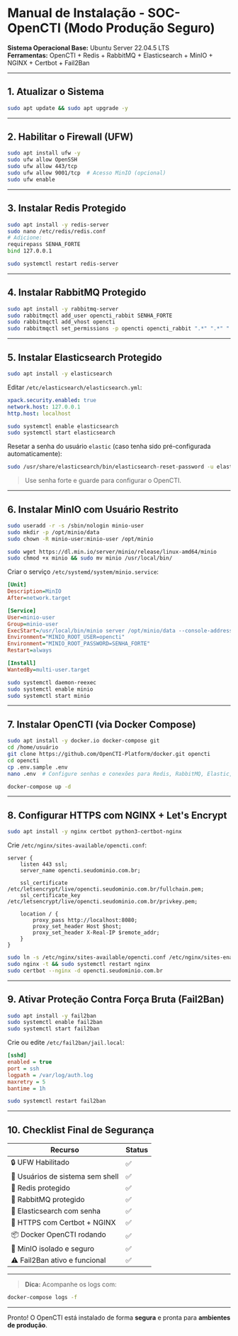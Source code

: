 # Manual de Instalação - SOC-OpenCTI (Modo Produção Seguro)

**Sistema Operacional Base:** Ubuntu Server 22.04.5 LTS  
**Ferramentas:** OpenCTI + Redis + RabbitMQ + Elasticsearch + MinIO + NGINX + Certbot + Fail2Ban

---

## 1. Atualizar o Sistema

```bash
sudo apt update && sudo apt upgrade -y
```

---

## 2. Habilitar o Firewall (UFW)

```bash
sudo apt install ufw -y
sudo ufw allow OpenSSH
sudo ufw allow 443/tcp
sudo ufw allow 9001/tcp  # Acesso MinIO (opcional)
sudo ufw enable
```

---

## 3. Instalar Redis Protegido

```bash
sudo apt install -y redis-server
sudo nano /etc/redis/redis.conf
# Adicione:
requirepass SENHA_FORTE
bind 127.0.0.1
```

```bash
sudo systemctl restart redis-server
```

---

## 4. Instalar RabbitMQ Protegido

```bash
sudo apt install -y rabbitmq-server
sudo rabbitmqctl add_user opencti_rabbit SENHA_FORTE
sudo rabbitmqctl add_vhost opencti
sudo rabbitmqctl set_permissions -p opencti opencti_rabbit ".*" ".*" ".*"
```

---

## 5. Instalar Elasticsearch Protegido

```bash
sudo apt install -y elasticsearch
```

Editar `/etc/elasticsearch/elasticsearch.yml`:

```yaml
xpack.security.enabled: true
network.host: 127.0.0.1
http.host: localhost
```

```bash
sudo systemctl enable elasticsearch
sudo systemctl start elasticsearch
```

Resetar a senha do usuário `elastic` (caso tenha sido pré-configurada automaticamente):

```bash
sudo /usr/share/elasticsearch/bin/elasticsearch-reset-password -u elastic
```

> Use senha forte e guarde para configurar o OpenCTI.

---

## 6. Instalar MinIO com Usuário Restrito

```bash
sudo useradd -r -s /sbin/nologin minio-user
sudo mkdir -p /opt/minio/data
sudo chown -R minio-user:minio-user /opt/minio
```

```bash
sudo wget https://dl.min.io/server/minio/release/linux-amd64/minio
sudo chmod +x minio && sudo mv minio /usr/local/bin/
```

Criar o serviço `/etc/systemd/system/minio.service`:

```ini
[Unit]
Description=MinIO
After=network.target

[Service]
User=minio-user
Group=minio-user
ExecStart=/usr/local/bin/minio server /opt/minio/data --console-address ":9001"
Environment="MINIO_ROOT_USER=opencti"
Environment="MINIO_ROOT_PASSWORD=SENHA_FORTE"
Restart=always

[Install]
WantedBy=multi-user.target
```

```bash
sudo systemctl daemon-reexec
sudo systemctl enable minio
sudo systemctl start minio
```

---

## 7. Instalar OpenCTI (via Docker Compose)

```bash
sudo apt install -y docker.io docker-compose git
cd /home/usuário
git clone https://github.com/OpenCTI-Platform/docker.git opencti
cd opencti
cp .env.sample .env
nano .env  # Configure senhas e conexões para Redis, RabbitMQ, Elastic, MinIO etc.
```

```bash
docker-compose up -d
```

---

## 8. Configurar HTTPS com NGINX + Let's Encrypt

```bash
sudo apt install -y nginx certbot python3-certbot-nginx
```

Crie `/etc/nginx/sites-available/opencti.conf`:

```nginx
server {
    listen 443 ssl;
    server_name opencti.seudominio.com.br;

    ssl_certificate /etc/letsencrypt/live/opencti.seudominio.com.br/fullchain.pem;
    ssl_certificate_key /etc/letsencrypt/live/opencti.seudominio.com.br/privkey.pem;

    location / {
        proxy_pass http://localhost:8080;
        proxy_set_header Host $host;
        proxy_set_header X-Real-IP $remote_addr;
    }
}
```

```bash
sudo ln -s /etc/nginx/sites-available/opencti.conf /etc/nginx/sites-enabled/
sudo nginx -t && sudo systemctl restart nginx
sudo certbot --nginx -d opencti.seudominio.com.br
```

---

## 9. Ativar Proteção Contra Força Bruta (Fail2Ban)

```bash
sudo apt install -y fail2ban
sudo systemctl enable fail2ban
sudo systemctl start fail2ban
```

Crie ou edite `/etc/fail2ban/jail.local`:

```ini
[sshd]
enabled = true
port = ssh
logpath = /var/log/auth.log
maxretry = 5
bantime = 1h
```

```bash
sudo systemctl restart fail2ban
```

---

## 10. Checklist Final de Segurança

| Recurso                          | Status |
| -------------------------------- | ------ |
| 🔒 UFW Habilitado                | ✅      |
| 🔐 Usuários de sistema sem shell | ✅      |
| 🚧 Redis protegido               | ✅      |
| 🚧 RabbitMQ protegido            | ✅      |
| 🚧 Elasticsearch com senha       | ✅      |
| 📡 HTTPS com Certbot + NGINX     | ✅      |
| 📦 Docker OpenCTI rodando        | ✅      |
| 🧠 MinIO isolado e seguro        | ✅      |
| ⚠️ Fail2Ban ativo e funcional     | ✅      |

---

> **Dica:** Acompanhe os logs com:

```bash
docker-compose logs -f
```

---

Pronto! O OpenCTI está instalado de forma **segura** e pronta para **ambientes de produção**.
